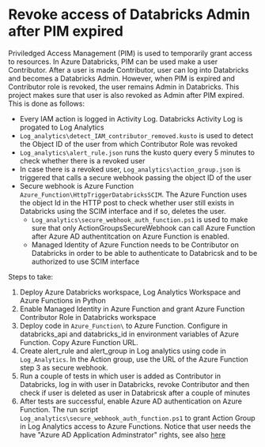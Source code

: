 # Revoke access of Databricks Admin after PIM expired
Priviledged Access Management (PIM) is used to temporarily grant access to resources. In Azure Databricks, PIM can be used make a user Contributor. After a user is made Contributor, user can log into Databricks and becomes a Databricks Admin. However, when PIM is expired and Contributor role is revoked, the user remains Admin in Databricks. This project makes sure that user is also revoked as Admin after PIM expired. This is done as follows:

- Every IAM action is logged in Activity Log. Databricks Activity Log is progated to Log Analytics
- ```Log_analytics\detect_IAM_contributor_removed.kusto``` is used to detect the Object ID of the user from which Contributor Role was revoked
- ```Log_analytics\alert_rule.json``` runs the kusto query every 5 minutes to check whether there is a revoked user
- In case there is a revoked user, ```Log_analytics\action_group.json``` is triggered that calls a secure webhook passing the object ID of the user
- Secure webhook is Azure Function ```Azure_Function\HttpTriggerDatabricksSCIM```. The Azure Function uses the object Id in the HTTP post to check whether user still exists in Databricks using the SCIM interface and if so, deletes the user.
  - ```Log_analytics\secure_webhook_auth_function.ps1``` is used to make sure that only ActionGroupsSecureWebhook can call Azure Function after Azure AD authentitcation on Azure Function is enabled.
  - Managed Identity of Azure Function needs to be Contributor on Databricks in order to be able to authenticate to Databricsk and to be authorized to use SCIM interface

Steps to take:
1. Deploy Azure Databricks workspace, Log Analytics Workspace and Azure Functions in Python
2. Enable Managed Identity in Azure Function and grant Azure Function Contributor Role in Databricks workspace
3. Deploy code in ```Azure_Function\``` to Azure Function. Configure in databricks_api and databricks_id in environment variables of Azure Function. Copy Azure Function URL.
4. Create alert_rule and alert_group in Log analytics using code in ```Log_Analytics```. In the Action group, use the URL of the Azure Function step 3 as secure webhook.
5. Run a couple of tests in which user is added as Contributor in Databricks, log in with user in Databricks, revoke Contributor and then check if user is deleted as user in Databricsk after a couple of minutes
6. After tests are successful, enable Azure AD authentication on Azure Function. The run script ```Log_analytics\secure_webhook_auth_function.ps1``` to grant Action Group in Log Analytics access to Azure Functions. Notice that user needs the have "Azure AD Application Adminstrator" rights, see also [here](https://learn.microsoft.com/en-us/azure/azure-monitor/alerts/action-groups#secure-webhook)
